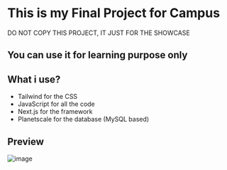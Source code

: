 # This is my Final Project for Campus
DO NOT COPY THIS PROJECT, IT JUST FOR THE SHOWCASE

## You can use it for learning purpose only

## What i use?

- Tailwind for the CSS
- JavaScript for all the code
- Next.js for the framework
- Planetscale for the database (MySQL based)

## Preview
![image](https://github.com/Kiranaide/SkripsiK-Means/assets/30498893/1f5d44b2-1dc1-46a1-988a-3a6a4058621e)
